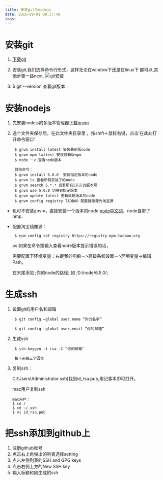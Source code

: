```yaml
---
title: 安装git与nodejs
date: 2016-09-01 09:37:48
tags:
---
```


# 安装git
1. [下载git](http://rj.baidu.com/soft/detail/30195.html?ald)

2. 安装git,我们选择命令行形式，这样无论在window下还是在linux下 都可以,其他步骤一路next.
![git安装](http://ocvxdeagu.bkt.clouddn.com/git%E5%AE%89%E8%A3%85.png)

3. $ git --version 查看git版本 


# 安装nodejs
1. 先安装nodejs的多版本管理器[下载gnvm](https://github.com/Kenshin/gnvm)

2. 选个文件夹保存后，在此文件夹目录里 ，按shift＋鼠标右键，点击‘在此处打开命令窗口’
		
		$ gnvm install latest 安装最新版node 	
		$ gnvm npm laltest 安装最新版npm
		$ node －v 查看node版本
		
		其他命令：
		$ gnvm install 5.0.0  安装指定版本的node
		$ gnvm ls 查看所有安装了的node
		$ gnvm search 5.*.* 查看所有5开头的版本号
		$ gnvm use 5.0.0 切换到指定版本
		$ gnvm update latest 更新最新版本的node
		$ gnvm config registry TAOBAO 配置镜像源为淘宝源
		
*  也可不安装gnvm，直接安装一个版本的node [node中文网](http://nodejs.cn/download/releases/)，node自带了nmp.
*  配置淘宝镜像源：
		
		$ npm config set registry https://registry.npm.taobao.org 		

	ps:如果在命令窗输入查看node版本提示错误的话，
	
	需要配置下环境变量：右键我的电脑－>高级系统设置－>环境变量->编辑Path，
	
	在末尾添加 ;你的node的路径; 如 ;D:/node/6.5.0/;
		

# 生成ssh
1. 设置git的用户名和邮箱


		$ git config —global user.name “你的名字”

		$ git config —global user.email “你的邮箱”
	

2. 生成ssh

		$ ssh-keygen -t rsa -C "你的邮箱"
	
		接下来按三个回车
3. 	复制ssh：

	C:\Users\Administrator\.ssh)找到id_rsa.pub,用记事本即可打开。

	mac用户复制ssh
	
		mac用户：
		$ cd /
		$ cd ~/.ssh
		$ vi id_rsa.pub 

		
# 把ssh添加到github上

1. 注册github账号
2. 点击右上角弹出的列表选择setting
3. 点击左侧列表的SSH and GPG keys
4. 点击右侧上方的New SSH key
5. 输入标题和刚生成的ssh
	

